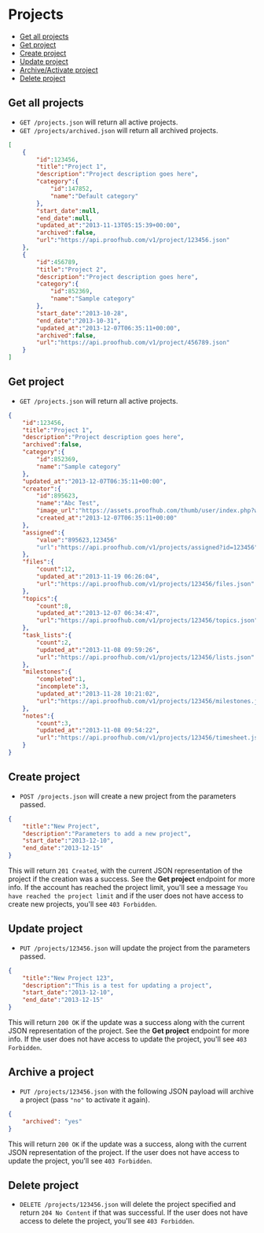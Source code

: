 Projects
====================

* [Get all projects](#get-all-projects)
* [Get project](#get-project)
* [Create project](#create-project)
* [Update project](#update-project)
* [Archive/Activate project](#archiveactivate-project)
* [Delete project](#delete-project)

Get all projects
----------------

* `GET /projects.json` will return all active projects.
* `GET /projects/archived.json` will return all archived projects.

```json
[
	{
		"id":123456,
		"title":"Project 1",
		"description":"Project description goes here",
		"category":{
			"id":147852,
			"name":"Default category"
		},
		"start_date":null,
		"end_date":null,
		"updated_at":"2013-11-13T05:15:39+00:00",
		"archived":false,
		"url":"https://api.proofhub.com/v1/project/123456.json"
	},
	{
		"id":456789,
		"title":"Project 2",
		"description":"Project description goes here",
		"category":{
			"id":852369,
			"name":"Sample category"
		},
		"start_date":"2013-10-28",
		"end_date":"2013-10-31",
		"updated_at":"2013-12-07T06:35:11+00:00",
		"archived":false,
		"url":"https://api.proofhub.com/v1/project/456789.json"
	}
]
```

Get project
----------------

* `GET /projects.json` will return all active projects.

```json
{
	"id":123456,
	"title":"Project 1",
	"description":"Project description goes here",
	"archived":false,
	"category":{
		"id":852369,
		"name":"Sample category"
	},
	"updated_at":"2013-12-07T06:35:11+00:00",
	"creator":{
		"id":895623,
		"name":"Abc Test",
		"image_url":"https://assets.proofhub.com/thumb/user/index.php?width=80&height=80&cropratio=1:1&image=123456/812b4ba287f5ee0bc9d43bbf5bbe87fb1370073119.jpg",
		"created_at":"2013-12-07T06:35:11+00:00"
	},
	"assigned":{
		"value":"895623,123456"
		"url":"https://api.proofhub.com/v1/projects/assigned?id=123456"
	},
	"files":{
		"count":12,
		"updated_at":"2013-11-19 06:26:04",
		"url":"https://api.proofhub.com/v1/projects/123456/files.json"
	},
	"topics":{
		"count":8,
		"updated_at":"2013-12-07 06:34:47",
		"url":"https://api.proofhub.com/v1/projects/123456/topics.json"
	},
	"task_lists":{
		"count":2,
		"updated_at":"2013-11-08 09:59:26",
		"url":"https://api.proofhub.com/v1/projects/123456/lists.json"
	},
	"milestones":{
		"completed":1,
		"incomplete":3,
		"updated_at":"2013-11-28 10:21:02",
		"url":"https://api.proofhub.com/v1/projects/123456/milestones.json"
	},
	"notes":{
		"count":3,
		"updated_at":"2013-11-08 09:54:22",
		"url":"https://api.proofhub.com/v1/projects/123456/timesheet.json"
	}
}
```
Create project
----------------

* `POST /projects.json` will create a new project from the parameters passed.

```json
{
	"title":"New Project",
	"description":"Parameters to add a new project",
	"start_date":"2013-12-10",
	"end_date":"2013-12-15"
}
```

This will return `201 Created`, with the current JSON representation of the project if the creation was a success. See the **Get project** endpoint for more info. If the account has reached the project limit, you'll see a message `You have reached the project limit` and if the user does not have access to create new projects, you'll see `403 Forbidden`.

Update project
----------------

* `PUT /projects/123456.json` will  update the project from the parameters passed.

```json
{
	"title":"New Project 123",
	"description":"This is a test for updating a project",
	"start_date":"2013-12-10",
	"end_date":"2013-12-15"
}
```

This will return `200 OK` if the update was a success along with the current JSON representation of the project. See the **Get project** endpoint for more info. If the user does not have access to update the project, you'll see `403 Forbidden`.


Archive a project
------------------

* `PUT /projects/123456.json` with the following JSON payload will archive a project (pass `"no"` to activate it again).

```json
{
  	"archived": "yes"
}
```

This will return `200 OK` if the update was a success, along with the current JSON representation of the project. If the user does not have access to update the project, you'll see `403 Forbidden`.

Delete project
----------------

* `DELETE /projects/123456.json` will delete the project specified and return `204 No Content` if that was successful. If the user does not have access to delete the project, you'll see `403 Forbidden`.
